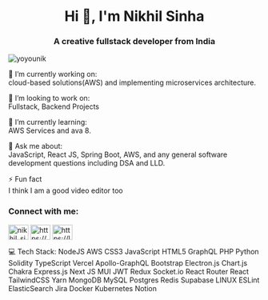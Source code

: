 <h1 align="center">Hi 👋, I'm Nikhil Sinha</h1>
<h3 align="center">A creative fullstack developer from India</h3>

<p align="left"> <img src="https://komarev.com/ghpvc/?username=yoyounik&label=Profile%20views&color=0e75b6&style=flat" alt="yoyounik" /> </p>

🔭 I’m currently working on:<br>
cloud-based solutions(AWS) and implementing microservices architecture.

👯 I’m looking to work on: <br>
Fullstack, Backend Projects

🌱 I’m currently learning:<br>
AWS Services and ava 8.

💬 Ask me about:<br>
JavaScript, React JS, Spring Boot, AWS, and any general software development questions including DSA and LLD.

⚡ Fun fact<br>
I think I am a good video editor too

<h3 align="left">Connect with me:</h3>
<p align="left">
<a href="https://twitter.com/nikhil_sin71743" target="blank"><img align="center" src="https://raw.githubusercontent.com/rahuldkjain/github-profile-readme-generator/master/src/images/icons/Social/twitter.svg" alt="nikhil_sin71743" height="30" width="40" /></a>
<a href="https://linkedin.com/in/https://www.linkedin.com/in/nikhil-sinha-12084b192/" target="blank"><img align="center" src="https://raw.githubusercontent.com/rahuldkjain/github-profile-readme-generator/master/src/images/icons/Social/linked-in-alt.svg" alt="https://www.linkedin.com/in/nikhil-sinha-12084b192/" height="30" width="40" /></a>
<a href="https://www.leetcode.com/https://leetcode.com/u/nikhilsinha200121/" target="blank"><img align="center" src="https://raw.githubusercontent.com/rahuldkjain/github-profile-readme-generator/master/src/images/icons/Social/leet-code.svg" alt="https://leetcode.com/u/nikhilsinha200121/" height="30" width="40" /></a>
</p>

💻 Tech Stack:
NodeJS AWS CSS3 JavaScript HTML5 GraphQL PHP Python Solidity TypeScript Vercel Apollo-GraphQL Bootstrap Electron.js Chart.js Chakra Express.js Next JS MUI JWT Redux Socket.io React Router React TailwindCSS Yarn MongoDB MySQL Postgres Redis Supabase LINUX ESLint ElasticSearch Jira Docker Kubernetes Notion

